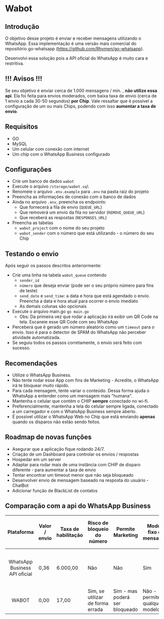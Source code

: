 # Wabot

## Introdução

O objetivo desse projeto é enviar e receber mensagens utilizando o WhatsApp. Essa implementação é uma versão mais comercial do repositório go-whatsapp (https://github.com/Rhymen/go-whatsapp).

Desenvolvi essa solução pois a API oficial do WhatsApp é muito cara e restritiva.

## !!! Avisos !!!
Se seu objetivo é enviar cerca de 1.000 mensagens / min. , **não utilize essa api**. Ela foi feita para envios moderados, com baixa taxa de envio (cerca de 1 envio a cada 30-50 segundos) **por Chip**. 
Vale ressaltar que é possível a configuração de um ou mais Chips, podendo com isso **aumentar a taxa de envio**.


## Requisitos 

- GO
- MySQL 
- Um celular com conexão com internet
- Um chip com o WhatsApp Business configurado

## Configurações

- Crie um banco de dados `wabot`
- Execute o arquivo `/storage/wabot.sql` 
- Renomeie o arquivo `.env.example` para `.env` na pasta raiz do projeto
- Preencha as informações de conexão com o banco de dados
- Ainda no arquivo `.env`, preencha os endpoints:
    - Que fornecerá a fila de envio (`QUEUE_URL`)
    - Que removerá um envio da fila no servidor (`REMOVE_QUEUE_URL`)
    - Que receberá as respostas (`RESPONSES_URL`)
- Preencha as tabelas
    - `wabot_project` com o nome do seu projeto
    - `wabot_sender` com o número que está utilizando - o número do seu Chip
   
## Testando o envio

Após seguir os passos descritos anteriormente:

- Crie uma linha na tabela `wabot_queue` contendo 
    - `sender_id`
    - `número` que deseja enviar (pode ser o seu próprio número para fins de teste)
    - `send_date` e `send_time`: a data e hora que está agendado o envio. Preencha a data e hora atual para ocorrer o envio imediato
    - As demais colunas são opcionais
- Execute o arquivo main.go `go main.go`
    - Obs: Da primeira vez que rodar a aplicação irá exibir um QR Code na tela. Escaneie esse QR Code com seu WhatsApp
- Perceberá que é gerado um número aleatório como um `timeout` para o envio. Isso é para o detector de SPAM do WhatsApp não perceber atividade automatizada.
- Se seguiu todos os passos corretamente, o envio será feito com sucesso.
 
## Recomendações

- Utilize o WhatsApp Business.
- Não tente rodar esse App com fins de Marketing - Acredite, o WhatsApp irá te bloquear muito rápido.
- Para cada mensagem, tente variar o conteúdo. Dessa forma ajuda o WhatsApp a entender como um mensagem mais "humana".
- Mantenha o celular que contém o CHIP **sempre** conectado no wi-fi.
- Preferencialmente, mantenha a tela do celular sempre ligada, conectado a um carregador e com o WhatsApp Business sempre aberto.
- É possível utilizar o WhatsApp Web no Chip que está enviando **apenas** quando os disparos não estão sendo feitos.


## Roadmap de novas funções

- Asegurar que a aplicação fique rodando 24/7.
- Criação de um Dashboard para controlar os envios / respostas
- Hospedar em um server
- Adaptar para rodar mais de uma instância com CHIP de disparo diferente - para aumentar a taxa de envio
- Tentar encontrar um timeout menor que não seja bloqueado
- Desenvolver envio de mensagem baseado na resposta do usuário - ChatBot
- Adicionar função de BlackList de contatos

## Comparação com a api do WhatsApp Business

| Plataforma | Valor / envio | Taxa de habilitação | Risco de bloqueio do número | Permite Marketing | Modelo fixo de mensagem | Disparo / min. | Captura de resposta |  Envio deme imag | Permite envio de mais um número |
|:-----------------------------:|---------------|---------------------|----------------------------------|--------------------------------|-------------------------------|----------------|------------------------|------------------|-----------------------------------|
| WhatsApp Business API oficial | 0,36 | 6.000,00 | Não | Não | Sim | Ilimitado | Sim - por WebHook | Sim | Não - limitado a apenas um número |
| WABOT | 0,00 | 17,00 | Sim, se utilizar de forma errada | Sim - mas poderá ser bloqueado | Não - permite qualquer modelo | 2 | Sim - a cada 5 minutos | Não | Quantos números precisar |
